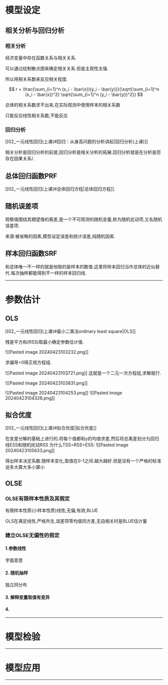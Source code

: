 # 模型设定

## 相关分析与回归分析

### 相关分析

经济变量中存在函数关系与相关关系.

可以通过绘制散点图来确定相关关系.但是主观性太强.

所以用相关系数来反应相关程度.

$$
 r = \frac{\sum_{i=1}^n (x_i - \bar{x})(y_i - \bar{y})}{\sqrt{\sum_{i=1}^n (x_i - \bar{x})^2} \sqrt{\sum_{i=1}^n (y_i - \bar{y})^2}} 
$$

总体的相关系数求不出来,在实际观测中使用样本的相关系数

只能反应线性相关系数,不能反应

### 回归分析

[[02_一元线性回归(上课)#回归：从身高问题的分析讲起|回归分析(上课)]]

相关分析是回归分析的前提,回归分析是相关分析的拓展.回归分析就是在分析是否存在因果关系/.

## 总体回归函数PRF

[[02_一元线性回归(上课)#总体回归方程|总体回归方程]].

## 随机误差项

观察值围绕其期望值的离差,是一个不可观测的随机变量,称为随机扰动项,又名随机误差项.

来源:被省略的因素,模型设定误差和统计误差,纯随机因素.

## 样本回归函数SRF

和总体唯一不一样的就是他取的是样本的数值.这里将样本回归当作总体的近似替代.每次抽样都能得到不一样的样本回归线.

---

# 参数估计

## OLS

[[02_一元线性回归(上课)#最小二乘法ordinary least square|OLS]]

残差平方和(RSS)取最小确定参数估计值.

![[Pasted image 20240423103232.png]]

 求偏导=0得正规方程组.

![[Pasted image 20240423103721.png]]
这就是一个二元一次方程组,求解就行.

![[Pasted image 20240423103831.png]]

![[Pasted image 20240423104253.png]]
![[Pasted image 20240423104326.png]]

## 拟合优度

[[02_一元线性回归(上课)#拟合优度|拟合优度]]

在变差分解的基础上进行的.将每个值都和y的均值求差,然后将总离差划分为回归线ESS和随机扰动RSS
为什么TSS=RSS+ESS:
![[Pasted image 20240423105633.png]]

得出样本决定系数.随样本变化,取值在0-1之间.越大越好.但是没有一个严格的标准说多大算大多小算小

## OLSE 

### OLSE有限样本性质及其假定

有限样本性质(小样本性质)线性,无偏,有效,BLUE

OLS在满足线性,严格外生,误差项零均值同方差,无自相关时是BLUE估计量

### 建立OLSE无偏性的假定

#### 1.参数线性

字面意思

#### 2. 随机抽样

独立同分布

#### 3. 解释变量取值有变异



#### 4. 


---

# 模型检验


---

# 模型应用

---

# 

